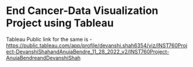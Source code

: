 # End Cancer-Data Visualization Project using Tableau


Tableau Public link for the same is - https://public.tableau.com/app/profile/devanshi.shah6354/viz/INST760Project-DevanshiShahandAnujaBendre_11_28_2022_v2/INST760Project-AnujaBendreandDevanshiShah
